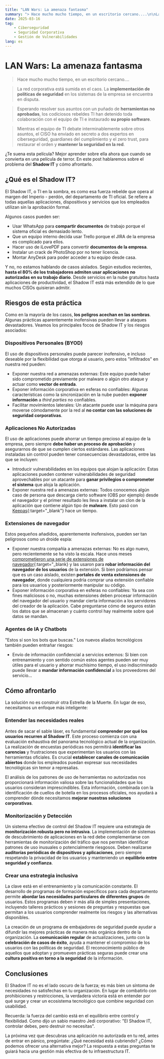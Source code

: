 ```yaml
---
title: "LAN Wars: La amenaza fantasma"
summary: "> Hace mucho mucho tiempo, en un escritorio cercano....\n\nLa red corporativa está sumida en el caos. La **implementación de políticas de seguridad** en los sistemas de la empresa se encuentra en disputa.\n\nEsperando resolver sus asuntos con un puñado de **herramientas no aprobadas**, los codiciosos rebeldes TI han detenido toda colaboración con el equipo de TI e instaurado **su propio software**.\n\nMientras el equipo de TI debate interminablemente sobre otros asuntos, el CISO ha enviado en secreto a dos expertos en ciberseguridad, guardianes del cumplimiento y el zero trust, para restaurar el orden y **mantener la seguridad en la red**.$¿Te suena esta película? Mejor aprender sobre ella ahora que cuando se convierta en una película de terror. En este post hablaremos sobre el problema del **Shadow IT** y cómo afrontarlo."
date: 2025-03-16
tag:
    - Ciberseguridad
    - Seguridad Corporativa
    - Gestión de Vulnerabilidades
lang: es
---
```


# LAN Wars: La amenaza fantasma

> Hace mucho mucho tiempo, en un escritorio cercano....

> La red corporativa está sumida en el caos. La **implementación de políticas de seguridad** en los sistemas de la empresa se encuentra en disputa.

> Esperando resolver sus asuntos con un puñado de **herramientas no aprobadas**, los codiciosos rebeldes TI han detenido toda colaboración con el equipo de TI e instaurado **su propio software**.

> Mientras el equipo de TI debate interminablemente sobre otros asuntos, el CISO ha enviado en secreto a dos expertos en ciberseguridad, guardianes del cumplimiento y el zero trust, para restaurar el orden y **mantener la seguridad en la red**.

¿Te suena esta película? Mejor aprender sobre ella ahora que cuando se convierta en una película de terror. En este post hablaremos sobre el problema del **Shadow IT** y cómo afrontarlo.   

<!-- more -->

## ¿Qué es el Shadow IT?

El Shadow IT, o TI en la sombra, es como esa fuerza rebelde que opera al margen del Imperio - perdón, del departamento de TI oficial. Se refiere a todas aquellas aplicaciones, dispositivos y servicios que los empleados utilizan sin la aprobación formal.

Algunos casos pueden ser: 

*   Usar WhatsApp para **compartir documentos** de trabajo porque el sistema oficial es demasiado lento.
*   Que un equipo interno decida usar Trello porque el JIRA de la empresa es complicado para ellos.
*   Hacer uso de iLovePDF para convertir **documentos de la empresa**.
*   Instalar un crack de PhotoShop por no tener licencia.
*   Montar AnyDesk para poder acceder a tu equipo desde casa.

Y no, no estamos hablando de casos aislados. Según estudios recientes, **hasta el 80% de los trabajadores admiten usar aplicaciones no autorizadas en su trabajo diario**. Desde servicios en la nube gratuitos hasta aplicaciones de productividad, el Shadow IT está más extendido de lo que muchos CISOs quisieran admitir.

## Riesgos de esta práctica

Como en la mayoría de los casos, **los peligros acechan en las sombras**. Algunas prácticas aparentemente inofensivas pueden llevar a ataques devastadores. Veamos los principales focos de Shadow IT y los riesgos asociados:

### Dispositivos Personales (BYOD)

El uso de dispositivos personales puede parecer inofensivo, e incluso deseable por la flexibilidad que otorga al usuario, pero estos "infiltrados" en nuestra red pueden:

*   Exponer nuestra red a amenazas externas: Este equipo puede haber sido comprometido previamente por malware o algún otro ataque y actuar como **vector de entrada**.
*   Exponer información corporativa en esferas no confiables: Algunas características como la sincronización en la nube pueden **exponer información** a *third parties* no confiables.
*   Facilitar movimientos laterales: Un atacante puede usar la máquina para moverse cómodamente por la red al **no contar con las soluciones de seguridad corporativas**. 

### Aplicaciones No Autorizadas

El uso de aplicaciones puede ahorrar un tiempo precioso al equipo de la empresa, pero siempre **debe haber un proceso de aprobación** y asegurarnos de que se cumplen ciertos estándares. Las aplicaciones instaladas sin control pueden tener consecuencias devastadoras, entre las que se incluyen:

*   Introducir vulnerabilidades en los equipos que alojan la aplicación: Estas aplicaciones pueden contener vulnerabilidades de seguridad aprovechables por un atacante para **ganar privilegios o comprometer el sistema** que aloja la aplicación.
*   Exponer nuestra red a amenazas externas: Todos conocemos algún caso de persona que descarga cierto software (OBS por ejemplo) desde el navegador y el primer resultado les lleva a instalar un clon de la aplicación que contiene algún tipo de **malware**. Esto pasó con [Keepas](https://enhacke.com/blog/sitio-falso-de-keepass-difunde-malware-usando-google-ads-65328d1c10475){:target="_blank"} hace un tiempo. 

### Extensiones de navegador

Estos pequeños añadidos, aparentemente inofensivos, pueden ser tan peligrosos como un droide espía:

*   Exponer nuestra compañía a amenazas externas: No es algo nuevo, pero recientemente se ha visto la escala. Hace unos meses [comprometieron una serie de extensiones de navegador](https://www.malwarebytes.com/blog/news/2025/01/google-chrome-ai-extensions-deliver-info-stealing-malware-in-broad-attack){:target="_blank} y las usaron para **robar información del navegador de los usuarios** de la extensión. Si bien podríamos pensar que es un caso aislado, existen **portales de venta extensiones de navegador**, donde cualquiera podría comprar una extensión confiable para los usuarios y posteriormente manipular su código.
*   Exponer información corporativa en esferas no confiables: Ya sea con fines maliciosos o no, muchas extensiones deben procesar información del navegador del usuario y mandar cierta información a los servidores del creador de la aplicación. Cabe preguntarse cómo de seguros están los datos que se almacenan y cuánto control hay realmente sobre qué datos se mandan.

### Agentes de IA y Chatbots

"Estos sí son los bots que buscas." Los nuevos aliados tecnológicos también pueden entrañar riesgos:

*   Envío de información confidencial a servicios externos: Si bien con entrenamiento y con sentido común estos agentes pueden ser muy útiles para el usuario y ahorrar muchísimo tiempo, el uso indiscriminado puede llevar a **mandar información confidencial** a los proveedores del servicio...

## Cómo afrontarlo

La solución no es construir otra Estrella de la Muerte. En lugar de eso, necesitamos un enfoque más inteligente:

### Entender las necesidades reales

Antes de sacar el sable láser, es fundamental **comprender por qué los usuarios recurren al Shadow IT**. Este proceso comienza con una evaluación exhaustiva del panorama tecnológico actual de la organización. La realización de encuestas periódicas nos permitirá **identificar las carencias** y frustraciones que experimentan los usuarios con las herramientas oficiales. Es crucial **establecer canales de comunicación abiertos** donde los empleados puedan expresar sus necesidades tecnológicas sin temor a represalias.

El análisis de los patrones de uso de herramientas no autorizadas nos proporcionará información valiosa sobre las funcionalidades que los usuarios consideran imprescindibles. Esta información, combinada con la identificación de cuellos de botella en los procesos oficiales, nos ayudará a comprender dónde necesitamos **mejorar nuestras soluciones corporativas**.

### Monitorización y Detección

Un sistema efectivo de control del Shadow IT requiere una estrategia de **monitorización robusta pero no intrusiva**. La implementación de sistemas de descubrimiento de aplicaciones en la red debe complementarse con herramientas de monitorización del tráfico que nos permitan identificar patrones de uso inusuales o potencialmente riesgosos. Deben realizarse **auditorías periódicas de dispositivos y aplicaciones**, pero siempre respetando la privacidad de los usuarios y manteniendo un **equilibrio entre seguridad y confianza**.

### Crear una estrategia inclusiva

La clave está en el entrenamiento y la comunicación constante. El desarrollo de programas de formación específicos para cada departamento permite **abordar las necesidades particulares de diferentes grupos** de usuarios. Estos programas deben ir más allá de simples presentaciones, incluyendo talleres prácticos y sesiones de preguntas y respuestas que permitan a los usuarios comprender realmente los riesgos y las alternativas disponibles.

La creación de un programa de embajadores de seguridad puede ayudar a difundir las mejores prácticas de manera más orgánica dentro de la organización. La **comunicación regular** de actualizaciones, junto con la **celebración de casos de éxito**, ayuda a mantener el compromiso de los usuarios con las políticas de seguridad. El reconocimiento público de aquellos que adoptan y promueven prácticas seguras puede crear una **cultura positiva en torno a la seguridad** de la información.

## Conclusiones

El Shadow IT no es el lado oscuro de la fuerza; es más bien un síntoma de necesidades no satisfechas en tu organización. En lugar de combatirlo con prohibiciones y restricciones, la verdadera victoria está en entender por qué surge y crear un ecosistema tecnológico que combine seguridad con usabilidad.

Recuerda: la fuerza del cambio está en el equilibrio entre control y flexibilidad. Como dijo un sabio maestro Jedi corporativo: "El Shadow IT, controlar debes, pero destruir no necesitas".

La próxima vez que descubras una aplicación no autorizada en tu red, antes de entrar en pánico, pregúntate: ¿Qué necesidad está cubriendo? ¿Cómo podemos ofrecer una alternativa mejor? La respuesta a estas preguntas te guiará hacia una gestión más efectiva de tu infraestructura IT.
